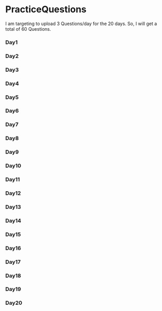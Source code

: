 # PracticeQuestions
I am targeting to upload 3 Questions/day for the 20 days.
So, I will get a total of 60 Questions.

### Day1
### Day2
### Day3
### Day4
### Day5
### Day6
### Day7
### Day8
### Day9
### Day10
### Day11
### Day12
### Day13
### Day14
### Day15
### Day16
### Day17
### Day18
### Day19
### Day20

